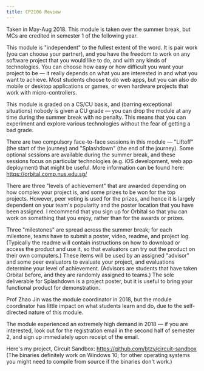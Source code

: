 ```yaml
---
title: CP2106 Review
---
```


Taken in May-Aug 2018.  This module is taken over the summer break, but MCs are credited in semester 1 of the following year.

This module is "independent" to the fullest extent of the word.  It is pair work (you can choose your partner), and you have the freedom to work on any software project that you would like to do, and with any kinds of technologies.  You can choose how easy or how difficult you want your project to be — it really depends on what you are interested in and what you want to achieve.  Most students choose to do web apps, but you can also do mobile or desktop applications or games, or even hardware projects that work with micro-controllers.

This module is graded on a CS/CU basis, and (barring exceptional situations) nobody is given a CU grade — you can drop the module at any time during the summer break with no penalty.  This means that you can experiment and explore various technologies without the fear of getting a bad grade.

There are two compulsory face-to-face sessions in this module — "Liftoff" (the start of the journey) and "Splashdown" (the end of the journey).  Some optional sessions are available during the summer break, and these sessions focus on particular technologies (e.g. iOS development, web app deployment) that might be useful.  More information can be found here: https://orbital.comp.nus.edu.sg/

There are three "levels of achievement" that are awarded depending on how complex your project is, and some prizes to be won for the top projects.  However, peer voting is used for the prizes, and hence it is largely dependent on your team's popularity and the poster location that you have been assigned.  I recommend that you sign up for Orbital so that you can work on something that you enjoy, rather than for the awards or prizes.

Three "milestones" are spread across the summer break; for each milestone, teams have to submit a poster, video, readme, and project log.  (Typically the readme will contain instructions on how to download or access the product and use it, so that evaluators can try out the product on their own computers.)  These items will be used by an assigned "advisor" and some peer evaluators to evaluate your project, and evaluations determine your level of achievement.  (Advisors are students that have taken Orbital before, and they are randomly assigned to teams.)  The sole deliverable for Splashdown is a project poster, but it is useful to bring your functional product for demonstration.

Prof Zhao Jin was the module coordinator in 2018, but the module coordinator has little impact on what students learn and do, due to the self-directed nature of this module.

The module experienced an extremely high demand in 2018 — if you are interested, look out for the registration email in the second half of semester 2, and sign up immediately upon receipt of the email.

Here's my project, Circuit Sandbox: https://github.com/btzy/circuit-sandbox
(The binaries definitely work on Windows 10; for other operating systems you might need to compile from source if the binaries don't work.)